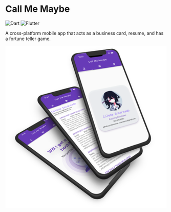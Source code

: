# Call Me Maybe
![Dart](https://img.shields.io/badge/dart-%230175C2.svg?style=for-the-badge&logo=dart&logoColor=white) ![Flutter](https://img.shields.io/badge/Flutter-%2302569B.svg?style=for-the-badge&logo=Flutter&logoColor=white) 

A cross-platform mobile app that acts as a business card, resume, and has a fortune teller game.

![Call Me Maybe Preview](callmemaybe-preview.png)
